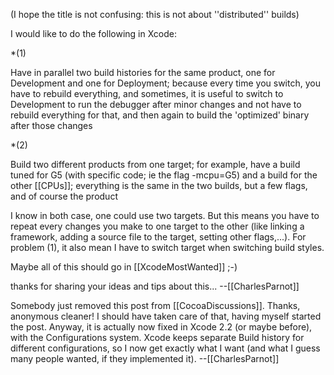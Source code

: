 (I hope the title is not confusing: this is not about ''distributed'' builds)

I would like to do the following in Xcode:


*(1)

Have in parallel two build histories for the same product, one for Development and one for Deployment; because every time you switch, you have to rebuild everything, and sometimes, it is useful to switch to Development to run the debugger after minor changes and not have to rebuild everything for that, and then again to build the 'optimized' binary after those changes

*(2)

Build two different products from one target; for example, have a build tuned for G5 (with specific code; ie the flag -mcpu=G5) and a build for the other [[CPUs]]; everything is the same in the two builds, but a few flags, and of course the product



I know in both case, one could use two targets. But this means you have to repeat every changes you make to one target to the other (like linking a framework, adding a source file to the target, setting other flags,...). For problem (1), it also mean I have to switch target when switching build styles.

Maybe all of this should go in [[XcodeMostWanted]] ;-)

thanks for sharing your ideas and tips about this... --[[CharlesParnot]]


Somebody just removed this post from [[CocoaDiscussions]]. Thanks, anonymous cleaner!
I should have taken care of that, having myself started the post. Anyway, it is actually now fixed in Xcode 2.2 (or maybe before), with the Configurations system. Xcode keeps separate Build history for different configurations, so I now get exactly what I want (and what I guess many people wanted, if they implemented it). --[[CharlesParnot]]
